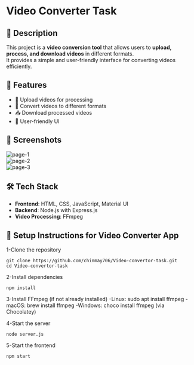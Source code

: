 # Video Converter Task

## 📌 Description
This project is a **video conversion tool** that allows users to **upload, process, and download videos** in different formats.  
It provides a simple and user-friendly interface for converting videos efficiently.

## 🚀 Features
- 🎥 Upload videos for processing  
- 🔄 Convert videos to different formats  
- 📥 Download processed videos  
- 🎨 User-friendly UI  

## 📸 Screenshots
![page-1](https://i.postimg.cc/V6tGSDL1/page-1.jpg)  
![page-2](https://i.postimg.cc/7hyBS0fz/page-2.jpg)  
![page-3](https://i.postimg.cc/PJzSyJwR/page-3.jpg)  

## 🛠️ Tech Stack
- **Frontend**: HTML, CSS, JavaScript, Material UI  
- **Backend**: Node.js with Express.js  
- **Video Processing**: FFmpeg  

## 🚀 Setup Instructions for Video Converter App

1-Clone the repository
```
git clone https://github.com/chinmay706/Video-convertor-task.git
cd Video-convertor-task

```

2-Install dependencies

```
npm install

```
3-Install FFmpeg (if not already installed)
-Linux: sudo apt install ffmpeg
-macOS: brew install ffmpeg
-Windows: choco install ffmpeg (via Chocolatey)

4-Start the server
```
node server.js

```
5-Start the frontend
```
npm start

```
